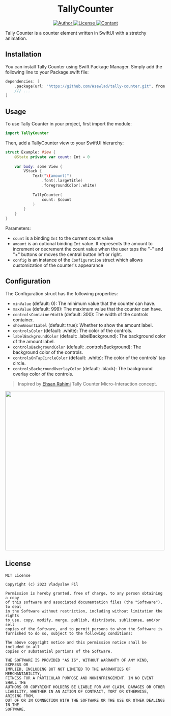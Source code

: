 <h1 align="center">
    TallyCounter
</h1>

<p align="center">
   <a href="https://www.linkedin.com/in/vladyslav-fil">
    <img src="https://img.shields.io/badge/author-Vladyslav%20Fil-brightgreen.svg" alt="Author">
   </a>
   <a href="https://github.com/Wsewlad/tally-counter/blob/main/README.md#license">
    <img src="https://img.shields.io/badge/license-MIT-black.svg" alt="License">
   </a>
   <a href="mailto:wladyslawfil@gmail.com">
       <img src="https://img.shields.io/badge/contact-wladyslawfil%40gmail.com-lightgrey.svg" alt="Contant">
   </a>
</p>

Tally Counter is a counter element written in SwiftUI with a stretchy animation.

## Installation

You can install Tally Counter using Swift Package Manager. Simply add the following line to your Package.swift file:

```Swift
dependencies: [
    .package(url: "https://github.com/Wsewlad/tally-counter.git", from: "1.0.0"),
    /// ...
]
```

## Usage

To use Tally Counter in your project, first import the module:

```Swift
import TallyCounter
```

Then, add a TallyCounter view to your SwiftUI hierarchy:

```Swift
struct Example: View {
    @State private var count: Int = 0
    
    var body: some View {
        VStack {
            Text("\(amount)")
                .font(.largeTitle)
                .foregroundColor(.white)
            
            TallyCounter(
                count: $count
            )
        }
    }
}
```

Parameters:
- `count` is a binding `Int` to the current count value
- `amount` is an optional binding `Int` value. It represents the amount to increment or decrement the count value when the user taps the "-" and "+" buttons or moves the central button left or right.
- `config` is an instance of the `Configuration` struct which allows customization of the counter's appearance

## Configuration
The Configuration struct has the following properties:

- `minValue` (default: 0): The minimum value that the counter can have.
- `maxValue` (default: 999): The maximum value that the counter can have.
- `controlsContainerWidth` (default: 300): The width of the controls container.
- `showAmountLabel` (default: true): Whether to show the amount label.
- `controlsColor` (default: .white): The color of the controls.
- `labelBackgroundColor` (default: .labelBackground): The background color of the amount label.
- `controlsBackgroundColor` (default: .controlsBackground): The background color of the controls.
- `controlsOnTapCircleColor` (default: .white): The color of the controls' tap circle.
- `controlsBackgroundOverlayColor` (default: .black): The background overlay color of the controls.

> Inspired by [Ehsan Rahimi](https://dribbble.com/ehsancinematic) Tally Counter Micro-Interaction concept.
<img src="https://github.com/Wsewlad/TallyCounter/blob/main/dribbble.gif" width="500px">

## License
```
MIT License

Copyright (c) 2023 Vladyslav Fil

Permission is hereby granted, free of charge, to any person obtaining a copy
of this software and associated documentation files (the "Software"), to deal
in the Software without restriction, including without limitation the rights
to use, copy, modify, merge, publish, distribute, sublicense, and/or sell
copies of the Software, and to permit persons to whom the Software is
furnished to do so, subject to the following conditions:

The above copyright notice and this permission notice shall be included in all
copies or substantial portions of the Software.

THE SOFTWARE IS PROVIDED "AS IS", WITHOUT WARRANTY OF ANY KIND, EXPRESS OR
IMPLIED, INCLUDING BUT NOT LIMITED TO THE WARRANTIES OF MERCHANTABILITY,
FITNESS FOR A PARTICULAR PURPOSE AND NONINFRINGEMENT. IN NO EVENT SHALL THE
AUTHORS OR COPYRIGHT HOLDERS BE LIABLE FOR ANY CLAIM, DAMAGES OR OTHER
LIABILITY, WHETHER IN AN ACTION OF CONTRACT, TORT OR OTHERWISE, ARISING FROM,
OUT OF OR IN CONNECTION WITH THE SOFTWARE OR THE USE OR OTHER DEALINGS IN THE
SOFTWARE.
```
